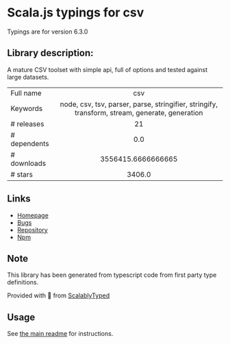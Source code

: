 
# Scala.js typings for csv

Typings are for version 6.3.0

## Library description:
A mature CSV toolset with simple api, full of options and tested against large datasets.

|                    |                 |
| ------------------ | :-------------: |
| Full name          | csv |
| Keywords           | node, csv, tsv, parser, parse, stringifier, stringify, transform, stream, generate, generation |
| # releases         | 21 |
| # dependents       | 0.0 |
| # downloads        | 3556415.6666666665 |
| # stars            | 3406.0 |

## Links
- [Homepage](https://csv.js.org/)
- [Bugs](https://github.com/adaltas/node-csv/issues)
- [Repository](https://github.com/adaltas/node-csv)
- [Npm](https://www.npmjs.com/package/csv)
    


## Note
This library has been generated from typescript code from first party type definitions.

Provided with :purple_heart: from [ScalablyTyped](https://github.com/oyvindberg/ScalablyTyped)

## Usage
See [the main readme](../../readme.md) for instructions.


